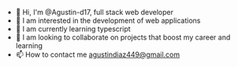 - 👋 Hi, I'm @Agustin-d17, full stack web developer
- 👀 I am interested in the development of web applications
- 🌱 I am currently learning typescript
- 💞️ I am looking to collaborate on projects that boost my career and learning
- 📫 How to contact me agustindiaz449@gmail.com
